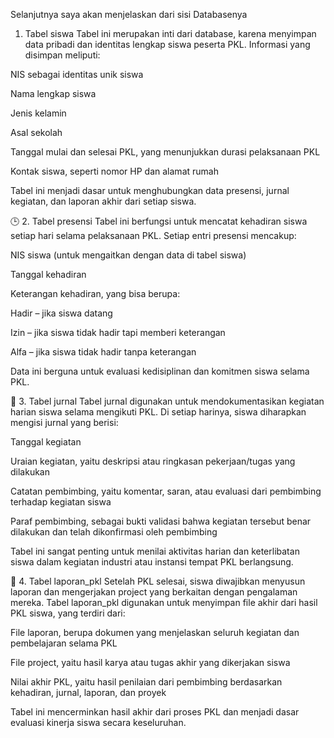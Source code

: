 Selanjutnya saya akan menjelaskan dari sisi Databasenya

1. Tabel siswa
Tabel ini merupakan inti dari database, karena menyimpan data pribadi dan identitas lengkap siswa peserta PKL.
Informasi yang disimpan meliputi:

NIS sebagai identitas unik siswa

Nama lengkap siswa

Jenis kelamin

Asal sekolah

Tanggal mulai dan selesai PKL, yang menunjukkan durasi pelaksanaan PKL

Kontak siswa, seperti nomor HP dan alamat rumah

Tabel ini menjadi dasar untuk menghubungkan data presensi, jurnal kegiatan, dan laporan akhir dari setiap siswa.

🕒 2. Tabel presensi
Tabel ini berfungsi untuk mencatat kehadiran siswa setiap hari selama pelaksanaan PKL.
Setiap entri presensi mencakup:

NIS siswa (untuk mengaitkan dengan data di tabel siswa)

Tanggal kehadiran

Keterangan kehadiran, yang bisa berupa:

Hadir – jika siswa datang

Izin – jika siswa tidak hadir tapi memberi keterangan

Alfa – jika siswa tidak hadir tanpa keterangan

Data ini berguna untuk evaluasi kedisiplinan dan komitmen siswa selama PKL.

📘 3. Tabel jurnal
Tabel jurnal digunakan untuk mendokumentasikan kegiatan harian siswa selama mengikuti PKL.
Di setiap harinya, siswa diharapkan mengisi jurnal yang berisi:

Tanggal kegiatan

Uraian kegiatan, yaitu deskripsi atau ringkasan pekerjaan/tugas yang dilakukan

Catatan pembimbing, yaitu komentar, saran, atau evaluasi dari pembimbing terhadap kegiatan siswa

Paraf pembimbing, sebagai bukti validasi bahwa kegiatan tersebut benar dilakukan dan telah dikonfirmasi oleh pembimbing

Tabel ini sangat penting untuk menilai aktivitas harian dan keterlibatan siswa dalam kegiatan industri atau instansi tempat PKL berlangsung.

📄 4. Tabel laporan_pkl
Setelah PKL selesai, siswa diwajibkan menyusun laporan dan mengerjakan project yang berkaitan dengan pengalaman mereka.
Tabel laporan_pkl digunakan untuk menyimpan file akhir dari hasil PKL siswa, yang terdiri dari:

File laporan, berupa dokumen yang menjelaskan seluruh kegiatan dan pembelajaran selama PKL

File project, yaitu hasil karya atau tugas akhir yang dikerjakan siswa

Nilai akhir PKL, yaitu hasil penilaian dari pembimbing berdasarkan kehadiran, jurnal, laporan, dan proyek

Tabel ini mencerminkan hasil akhir dari proses PKL dan menjadi dasar evaluasi kinerja siswa secara keseluruhan.
